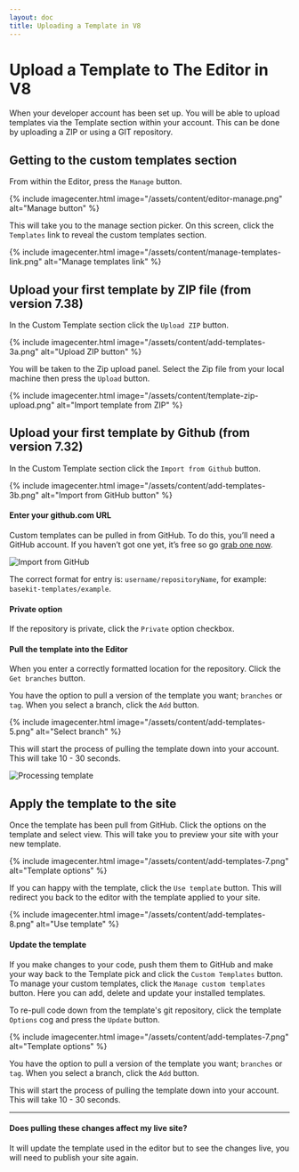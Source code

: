 ```yaml
---
layout: doc
title: Uploading a Template in V8
---
```


# Upload a Template to The Editor in V8

When your developer account has been set up. You will be able to upload templates via the Template section within your account. This can be done by uploading a ZIP or using a GIT repository.

## Getting to the custom templates section

From within the Editor, press the `Manage` button.

{% include imagecenter.html image="/assets/content/editor-manage.png" alt="Manage button" %}

This will take you to the manage section picker. On this screen, click the `Templates` link to reveal the custom templates section.

{% include imagecenter.html image="/assets/content/manage-templates-link.png" alt="Manage templates link" %}

## Upload your first template by ZIP file (from version 7.38)

In the Custom Template section click the `Upload ZIP` button.

{% include imagecenter.html image="/assets/content/add-templates-3a.png" alt="Upload ZIP button" %}

You will be taken to the Zip upload panel. Select the Zip file from your local machine then press the `Upload` button.

{% include imagecenter.html image="/assets/content/template-zip-upload.png" alt="Import template from ZIP" %}

## Upload your first template by Github (from version 7.32)

In the Custom Template section click the `Import from Github` button.

{% include imagecenter.html image="/assets/content/add-templates-3b.png" alt="Import from GitHub button" %}

#### Enter your github.com URL

Custom templates can be pulled in from GitHub. To do this, you’ll need a GitHub account. If you haven’t got one yet, it’s free so go [grab one now](http://github.com/signup).

![Import from GitHub](/assets/content/add-templates-4.png)

The correct format for entry is: `username/repositoryName`, for example: `basekit-templates/example`.

#### Private option

If the repository is private, click the `Private` option checkbox.

#### Pull the template into the Editor

When you enter a correctly formatted location for the repository. Click the `Get branches` button.

You have the option to pull a version of the template you want; `branches` or `tag`. When you select a branch, click the `Add` button.

{% include imagecenter.html image="/assets/content/add-templates-5.png" alt="Select branch" %}

This will start the process of pulling the template down into your account. This will take 10 - 30 seconds.

![Processing template](/assets/content/add-templates-6.png)

## Apply the template to the site

Once the template has been pull from GitHub. Click the options on the template and select view. This will take you to preview your site with your new template.

{% include imagecenter.html image="/assets/content/add-templates-7.png" alt="Template options" %}

If you can happy with the template, click the `Use template` button. This will redirect you back to the editor with the template applied to your site.

{% include imagecenter.html image="/assets/content/add-templates-8.png" alt="Use template" %}

#### Update the template

If you make changes to your code, push them them to GitHub and make your way back to the Template pick and click the `Custom Templates` button. To manage your custom templates, click the `Manage custom templates` button. Here you can add, delete and update your installed templates.

To re-pull code down from the template's git repository, click the template `Options` cog and press the `Update` button.

{% include imagecenter.html image="/assets/content/add-templates-7.png" alt="Template options" %}

You have the option to pull a version of the template you want; `branches` or `tag`. When you select a branch, click the `Add` button.

This will start the process of pulling the template down into your account. This will take 10 - 30 seconds.

---

#### Does pulling these changes affect my live site?

It will update the template used in the editor but to see the changes live, you will need to publish your site again.

